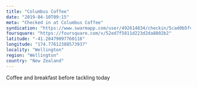 ```yaml
---
title: "Columbus Coffee"
date: "2019-04-10T09:15"
meta: "Checked in at Columbus Coffee"
syndication: "https://www.swarmapp.com/user/492614834/checkin/5cad0b5fc666660039ab1327"
foursquare: "https://foursquare.com/v/52ed7f5811d223d2da8802b2"
latitude: "-41.28479097760116"
longitude: "174.77612388573937"
locality: "Wellington"
region: "Wellington"
country: "New Zealand"
---
```

Coffee and breakfast before tackling today

